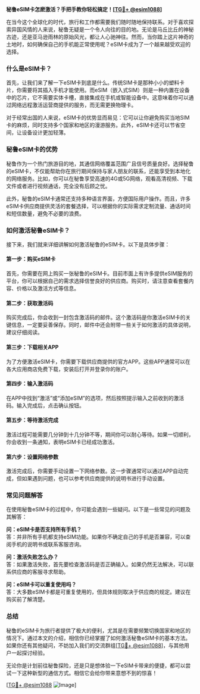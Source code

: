 **秘鲁eSIM卡怎麽激活？手把手教你轻松搞定！[[TG💪+ @esim1088](https://t.me/s/esim1088)]**

在当今这个全球化的时代，旅行和工作都需要我们随时随地保持联系。对于喜欢探索异国风情的人来说，秘鲁无疑是一个令人向往的目的地。无论是马丘比丘的神秘古迹，还是亚马逊雨林的原始风光，都让人心驰神往。然而，当你踏上这片神奇的土地时，如何确保自己的手机能正常使用呢？eSIM卡成为了一个越来越受欢迎的选择。

### 什么是eSIM卡？

首先，让我们来了解一下eSIM卡到底是什么。传统SIM卡是那种小小的塑料卡片，你需要将其插入手机才能使用。而eSIM（嵌入式SIM）则是一种内置在设备中的芯片，它不需要实体卡槽，直接集成在手机或智能设备中。这意味着你可以通过网络远程激活运营商提供的服务，而无需更换物理卡。

对于经常出国的人来说，eSIM卡的优势显而易见：它可以让你避免购买当地SIM卡的麻烦，同时支持多个国家和地区的漫游服务。此外，eSIM卡还可以节省空间，让设备设计更加轻薄。

### 秘鲁eSIM卡的优势

秘鲁作为一个热门旅游目的地，其通信网络覆盖范围广且信号质量良好。选择秘鲁的eSIM卡，不仅能帮助你在旅行期间保持与家人朋友的联系，还能享受到本地化的网络服务。比如，你可以在秘鲁享受高速的4G或5G网络，观看高清视频、下载文件或者进行视频通话，完全没有后顾之忧。

此外，秘鲁的eSIM卡通常还支持多种语言界面，方便国际用户操作。而且，许多eSIM卡供应商提供灵活的套餐选择，可以根据你的实际需求定制流量、通话时间和短信数量，避免不必要的浪费。

### 如何激活秘鲁eSIM卡？

接下来，我们就来详细讲解如何激活秘鲁的eSIM卡。以下是具体步骤：

#### 第一步：购买eSIM卡

首先，你需要在网上购买一张秘鲁的eSIM卡。目前市面上有许多提供eSIM服务的平台，你可以根据自己的需求选择信誉良好的供应商。购买时，请注意查看套餐内容、价格以及激活方式等信息。

#### 第二步：获取激活码

购买完成后，你会收到一封包含激活码的邮件。这个激活码是你激活eSIM卡的关键信息，一定要妥善保存。同时，邮件中还会附带一些关于如何激活的具体说明，建议仔细阅读。

#### 第三步：下载相关APP

为了方便激活eSIM卡，你需要下载供应商提供的官方APP。这些APP通常可以在各大应用商店免费下载，安装后打开并登录你的账户。

#### 第四步：输入激活码

在APP中找到“激活”或“添加eSIM”的选项，然后按照提示输入之前收到的激活码。输入完成后，点击确认按钮。

#### 第五步：等待激活完成

激活过程可能需要几分钟到十几分钟不等，期间你可以耐心等待。如果一切顺利，你会收到一条通知，表明eSIM卡已经成功激活。

#### 第六步：设置网络参数

激活完成后，你需要手动设置一下网络参数。这一步骤通常可以通过APP自动完成，但如果遇到问题，也可以参考供应商提供的说明书进行手动设置。

### 常见问题解答

在使用秘鲁eSIM卡的过程中，你可能会遇到一些疑问。以下是一些常见的问题及其解答：

**问：eSIM卡是否支持所有手机？**  
答：并非所有手机都支持eSIM功能。如果你不确定自己的手机是否兼容，可以查阅手机的说明书或联系客服咨询。

**问：激活失败怎么办？**  
答：如果激活失败，首先要检查激活码是否正确输入。如果仍然无法解决，可以联系供应商的客服寻求帮助。

**问：eSIM卡可以重复使用吗？**  
答：大多数eSIM卡都是可重复使用的，但具体规则取决于供应商的规定。建议在购买前了解清楚。

### 总结

秘鲁的eSIM卡为旅行者提供了极大的便利，尤其是在需要频繁切换国家和地区的情况下。通过本文的介绍，相信你已经掌握了如何激活秘鲁eSIM卡的基本方法。如果你还有其他疑问，不妨加入我们的交流群组[[TG💪+ @esim1088](https://t.me/s/esim1088)]，与其他用户一起探讨经验。

无论你是计划前往秘鲁探险，还是只是想体验一下eSIM卡带来的便捷，都可以尝试一下这种新型的通信方式。相信它会给你带来意想不到的惊喜！

[[TG💪+ @esim1088](https://t.me/s/esim1088) ![Image](https://i.postimg.cc/4NQfJmqS/Snipaste-2025-05-13-00-14-12.png)]